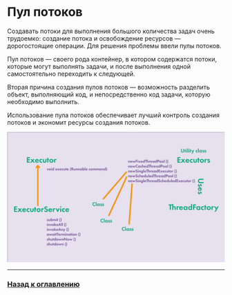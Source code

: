 # Пул потоков

Создавать потоки для выполнения большого количества задач очень трудоемко: создание потока и освобождение ресурсов — дорогостоящие операции.
Для решения проблемы ввели пулы потоков.

Пул потоков — своего рода контейнер, в котором содержатся потоки, которые могут выполнять задачи, и после выполнения одной самостоятельно переходить к следующей.

Вторая причина создания пулов потоков — возможность разделить объект, выполняющий код, и непосредственно код задачи, которую необходимо выполнить.

Использование пула потоков обеспечивает лучший контроль создания потоков и экономит ресурсы создания потоков.

![](./thread_pool.png)

---

### [Назад к оглавлению](./README.md)